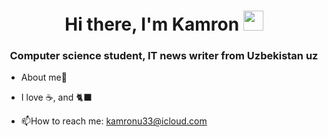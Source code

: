 <img align="center" src="https://kamrongroup.com/images/logo-footer.png" alt="">

<h1 align="center">Hi there, I'm Kamron</a> 
<img src="https://github.com/blackcater/blackcater/raw/main/images/Hi.gif" height="32"/></h1>
<h3 align="center">Computer science student, IT news writer from Uzbekistan uz</h3>



- About me🤙 

- I love ☕, and 🐈‍⬛ 

- :mailbox:How to reach me: kamronu33@icloud.com
